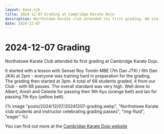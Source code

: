 ```yaml
---
layout: base.njk
title: 2024-12-07 Grading at Cambridge Karate Dojo
description: Northstowe karate club attended its first grading. We started off with some training with Roy Tomlin Sensei and ended up with 4/4 grading passes. Well done!
date: 2024-12-07
---
```

# 2024-12-07 Grading

Northstowe Karate Club attended its first grading at Cambridge Karate Dojo. 

It started with a lesson with Sensei Roy Tomlin MBE (7th Dan JTKI / 6th Dan JKA) at 2pm - everyone was training hard in preparation for the grading. The grading then started at 3pm. A total of 68 students graded, 4 from our Club - with 68 passes. The overall standard was very high. Well done to Albert, Anish and Celeste for passing their 9th Kyu (orange belt) and Ian for passing 7th Kyu (yellow belt).

{% image "posts/2024/12/07/20241207-grading.webp", "Northstowe Karate club students and instructor celebrating grading passes", "img-fluid", "eager" %}

You can find out more at the [Cambridge Karate Dojo website](https://cambridgekaratedojo.com/news/)
